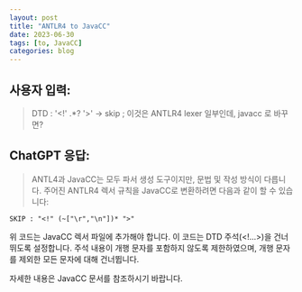 ```yaml
---
layout: post
title: "ANTLR4 to JavaCC"
date: 2023-06-30
tags: [to, JavaCC]
categories: blog
---
```


## 사용자 입력:
> DTD         :   '<!' .*? '>'            -> skip ;  이것은 ANTLR4 lexer 일부인데, javacc 로 바꾸면?

## ChatGPT 응답:
> ANTL4과 JavaCC는 모두 파서 생성 도구이지만, 문법 및 작성 방식이 다릅니다. 주어진 ANTLR4 렉서 규칙을 JavaCC로 변환하려면 다음과 같이 할 수 있습니다:

```
SKIP : "<!" (~["\r","\n"])* ">"

```

위 코드는 JavaCC 렉서 파일에 추가해야 합니다. 이 코드는 DTD 주석(<!...>)을 건너뛰도록 설정합니다. 주석 내용이 개행 문자를 포함하지 않도록 제한하였으며, 개행 문자를 제외한 모든 문자에 대해 건너뜁니다.

자세한 내용은 JavaCC 문서를 참조하시기 바랍니다.

